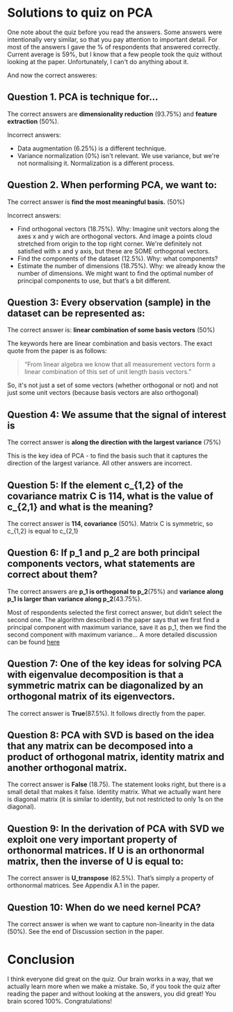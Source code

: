 # Solutions to quiz on PCA 

One note about the quiz before you read the answers. Some answers were intentionally very similar, so that you pay attention to important detail. 
For most of the answers I gave the % of respondents that answered correctly. Current average is 59%, but I know that a few people took the quiz without looking at the paper. Unfortunately, I can't do anything about it.

And now the correct answeres: 

## Question 1. PCA is technique for…
The correct answers are **dimensionality reduction** (93.75%) and **feature extraction** (50%).

Incorrect answers: 
- Data augmentation (6.25%) is a different technique. 
- Variance normalization (0%) isn't relevant. We use variance, but we're not normalising it. Normalization is a different process.

## Question 2. When performing PCA, we want to: 

The correct answer is **find the most meaningful basis.** (50%) 

Incorrect answers: 
- Find orthogonal vectors (18.75%). Why: Imagine unit vectors along the axes x and y wich are orthogonal vectors. And image a points cloud stretched from origin to the top right corner. We're definitely not satisfied with x and y axis, but these are SOME orthogonal vectors. 
- Find the components of the dataset (12.5%). Why: what components? 
- Estimate the number of dimensions (18.75%). Why: we already know the number of dimensions. We might want to find the optimal number of principal components to use, but that’s a bit different. 

## Question 3: Every observation (sample) in the dataset can be represented as: 

The correct answer is: **linear combination of some basis vectors** (50%)

The keywords here are linear combination and basis vectors. The exact quote from the paper is 
as follows: 
>“From linear algebra we know that all measurement vectors form a linear combination of 
this set of unit length basis vectors.”

So, it's not just a set of some vectors (whether orthogonal or not) and not just some unit vectors (because basis vectors are also orthogonal)

## Question 4: We assume that the signal of interest is 

The correct answer is **along the direction with the largest variance** (75%)

This is the key idea of PCA - to find the basis such that it captures the direction of the largest variance. All other answers are incorrect. 

## Question 5: If the element c_{1,2} of the covariance matrix C is 114, what is the value of c_{2,1} and what is the meaning?

The correct answer is **114, covariance** (50%). 
Matrix C is symmetric, so c_{1,2} is equal to c_{2,1}

## Question 6: If p_1 and p_2 are both principal components vectors, what statements are correct about them?

The correct answers are **p_1 is orthogonal to p_2**(75%) and **variance along p_1 is larger than variance along p_2**(43.75%). 

Most of respondents selected the first correct answer, but didn’t select the second one. 
The algorithm described in the paper says that we first find a principal component with maximum variance, save 
it as p_1, then we find the second component with maximum variance… A more detailed discussion can be found 
[here](https://stats.stackexchange.com/questions/22569/pca-and-proportion-of-variance-explained)

## Question 7: One of the key ideas for solving PCA with eigenvalue decomposition is that a symmetric matrix can be diagonalized by an orthogonal matrix of its eigenvectors.

The correct answer is **True**(87.5%). It follows directly from the paper. 

## Question 8: PCA with SVD is based on the idea that any matrix can be decomposed into a product of orthogonal matrix, identity matrix and another orthogonal matrix.

The correct answer is **False** (18.75). The statement looks right, but there is a small detail that makes it false. Identity matrix. What we actually want here is diagonal matrix (it is similar to identity, but not restricted to only 1s on the diagonal). 

## Question 9: In the derivation of PCA with SVD we exploit one very important property of orthonormal matrices. If U is an orthonormal matrix, then the inverse of U is equal to:

The correct answer is **U_transpose** (62.5%). That’s simply a property of orthonormal matrices. See Appendix A.1 in the paper. 

## Question 10: When do we need kernel PCA? 

The correct answer is when we want to capture non-linearity in the data (50%). 
See the end of Discussion section in the paper. 

# Conclusion

I think everyone did great on the quiz.
Our brain works in a way, that we actually learn more when we make a mistake. So, 
if you took the quiz after reading the paper and without looking at the answers, you did great! You brain scored 100%. Congratulations!







